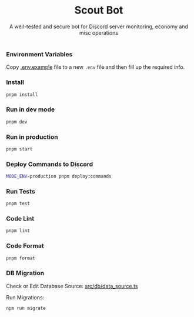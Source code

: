 # <center>Scout Bot</center>

<center>A well-tested and secure bot for Discord server monitoring, economy and misc operations</center>

<br />

### Environment Variables

Copy [.env.example](./.env.example) file to a new `.env` file and then fill up the required info.

### Install

```bash
pnpm install
```

### Run in dev mode

```bash
pnpm dev
```

### Run in production

```bash
pnpm start
```

### Deploy Commands to Discord

```bash
NODE_ENV=production pnpm deploy:commands
```

### Run Tests

```bash
pnpm test
```

### Code Lint

```bash
pnpm lint
```

### Code Format

```bash
pnpm format
```

### DB Migration

Check or Edit Database Source: [src/db/data_source.ts](src/db/data_source.ts)

Run Migrations:

```bash
npm run migrate
```
